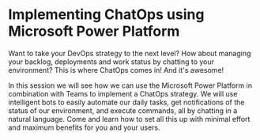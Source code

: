 # Implementing ChatOps using Microsoft Power Platform

Want to take your DevOps strategy to the next level? How about managing your backlog, deployments and work status by chatting to your environment? This is where ChatOps comes in! And it's awesome!

In this session we will see how we can use the Microsoft Power Platform in combination with Teams to implement a ChatOps strategy. We will use intelligent bots to easily automate our daily tasks, get notifications of the status of our environment, and execute commands, all by chatting in a natural language. Come and learn how to set all this up with minimal effort and maximum benefits for you and your users.
